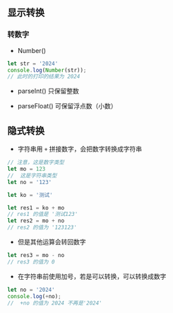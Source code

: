 ## 显示转换

### 转数字

- Number()

```javascript
let str = '2024'
console.log(Number(str));
// 此时的打印的结果为 2024
```

- parseInt() 只保留整数

- parseFloat() 可保留浮点数（小数）

## 隐式转换

- 字符串用 `+` 拼接数字，会把数字转换成字符串

```javascript
// 注意，这是数字类型
let mo = 123
//  这是字符串类型
let no = '123'

let ko = '测试'

let res1 = ko + mo
// res1 的值是 '测试123'
let res2 = mo + no
// res2 的值为 '123123'
```

- 但是其他运算会转回数字

```javascript
let res3 = mo - no
// res3 的值为 0
```

- 在字符串前使用加号，若是可以转换，可以转换成数字

```javascript
let no = '2024'
console.log(+no);
//  +no 的值为 2024 不再是'2024'
```